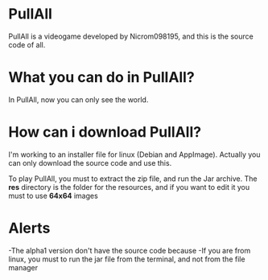 # PullAll
PullAll is a videogame developed by Nicrom098195, and this is the source code of all.

# What you can do in PullAll?
In PullAll, now you can only see the world.

# How can i download PullAll?
I'm working to an installer file for linux (Debian and AppImage).
Actually you can only download the source code and use this.

To play PullAll, you must to extract the zip file, and run the Jar archive.
The **res** directory is the folder for the resources, and if you want to edit it you must to use **64x64** images

# Alerts
-The alpha1 version don't have the source code because
-If you are from linux, you must to run the jar file from the terminal, and not from the file manager
